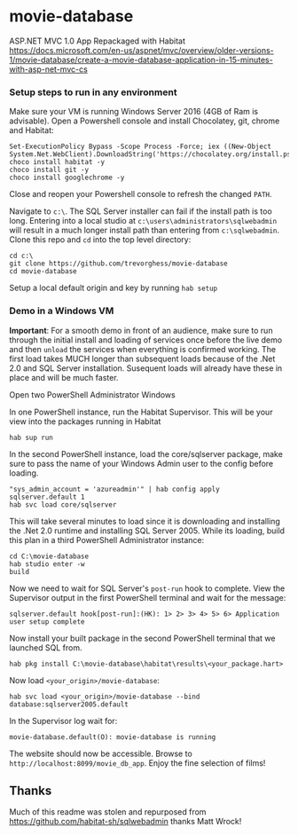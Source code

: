 # movie-database

ASP.NET MVC 1.0 App Repackaged with Habitat
https://docs.microsoft.com/en-us/aspnet/mvc/overview/older-versions-1/movie-database/create-a-movie-database-application-in-15-minutes-with-asp-net-mvc-cs 


### Setup steps to run in any environment

Make sure your VM is running Windows Server 2016 (4GB of Ram is advisable). Open a Powershell console and install Chocolatey, git, chrome and Habitat:

```
Set-ExecutionPolicy Bypass -Scope Process -Force; iex ((New-Object System.Net.WebClient).DownloadString('https://chocolatey.org/install.ps1'))
choco install habitat -y
choco install git -y
choco install googlechrome -y
```

Close and reopen your Powershell console to refresh the changed `PATH`.

Navigate to `c:\`. The SQL Server installer can fail if the install path is too long. Entering into a local studio at `c:\users\administrators\sqlwebadmin` will result in a much longer install path than entering from `c:\sqlwebadmin`. Clone this repo and `cd` into the top level directory:

```
cd c:\
git clone https://github.com/trevorghess/movie-database
cd movie-database
```

Setup a local default origin and key by running `hab setup`

### Demo in a Windows VM

**Important**: For a smooth demo in front of an audience, make sure to run through the initial install and loading of services once before the live demo and then `unload` the services when everything is confirmed working. The first load takes MUCH longer than subsequent loads because of the .Net 2.0 and SQL Server installation. Susequent loads will already have these in place and will be much faster.

Open two PowerShell Administrator Windows

In one PowerShell instance, run the Habitat Supervisor. This will be your view into the packages running in Habitat
```
hab sup run
```

In the second PowerShell instance, load the core/sqlserver package, make sure to pass the name of your Windows Admin user to the config before loading.

```
"sys_admin_account = 'azureadmin'" | hab config apply sqlserver.default 1
hab svc load core/sqlserver
```

This will take several minutes to load since it is downloading and installing the .Net 2.0 runtime and installing SQL Server 2005. While its loading, build this plan in a third PowerShell Administrator instance:

```
cd C:\movie-database
hab studio enter -w
build
```

Now we need to wait for SQL Server's `post-run` hook to complete. View the Supervisor output in the first PowerShell terminal and wait for the message:

```
sqlserver.default hook[post-run]:(HK): 1> 2> 3> 4> 5> 6> Application user setup complete
```

Now install your built package in the second PowerShell terminal that we launched SQL from. 
```
hab pkg install C:\movie-database\habitat\results\<your_package.hart>
```

Now load `<your_origin>/movie-database`:

```
hab svc load <your_origin>/movie-database --bind database:sqlserver2005.default
```

In the Supervisor log wait for:

```
movie-database.default(O): movie-database is running
```

The website should now be accessible. Browse to `http://localhost:8099/movie_db_app`. Enjoy the fine selection of films!

## Thanks
Much of this readme was stolen and repurposed from https://github.com/habitat-sh/sqlwebadmin thanks Matt Wrock!
